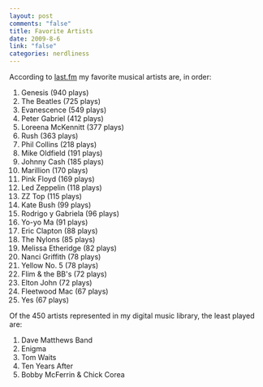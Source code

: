```yaml
--- 
layout: post
comments: "false"
title: Favorite Artists
date: 2009-8-6
link: "false"
categories: nerdliness
---
```

According to <a title="zan5hin's Music Profile" href="http://www.last.fm/user/zan5hin">last.fm</a> my favorite musical artists are, in order:
<ol>
	<li>Genesis (940 plays)</li>
	<li>The Beatles (725 plays)</li>
	<li>Evanescence (549 plays)</li>
	<li>Peter Gabriel (412 plays)</li>
	<li>Loreena McKennitt (377 plays)</li>
	<li>Rush (363 plays)</li>
	<li>Phil Collins (218 plays)</li>
	<li>Mike Oldfield (191 plays)</li>
	<li>Johnny Cash (185 plays)</li>
	<li>Marillion (170 plays)</li>
	<li>Pink Floyd (169 plays)</li>
	<li>Led Zeppelin (118 plays)</li>
	<li>ZZ Top (115 plays)</li>
	<li>Kate Bush (99 plays)</li>
	<li>Rodrigo y Gabriela (96 plays)</li>
	<li>Yo-yo Ma (91 plays)</li>
	<li>Eric Clapton (88 plays)</li>
	<li>The Nylons (85 plays)</li>
	<li>Melissa Etheridge (82 plays)</li>
	<li>Nanci Griffith (78 plays)</li>
	<li>Yellow No. 5 (78 plays)</li>
	<li>Flim &amp; the BB's (72 plays)</li>
	<li>Elton John (72 plays)</li>
	<li>Fleetwood Mac (67 plays)</li>
	<li>Yes (67 plays)</li>
</ol>
Of the 450 artists represented in my digital music library, the least played are:
<ol>
	<li>Dave Matthews Band</li>
	<li>Enigma</li>
	<li>Tom Waits</li>
	<li>Ten Years After</li>
	<li>Bobby McFerrin &amp; Chick Corea</li>
</ol>
